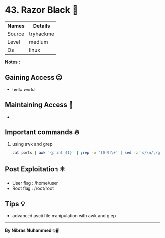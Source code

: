 # 43. Razor Black 🧭
Names | Details
--------|-----
Source | tryhackme 
Level | medium 
Os | linux

**Notes :**



## Gaining Access 😉
- hello world



## Maintaining Access 🥷
- 


## Important commands 🔥
1. using awk and grep
	```bash
	cat ports | awk '{print $1}' | grep -o '[0-9]\+' | sed -z 's/\n/,/g;s/,$/\n/' >> onlyports
	```
	

## Post Exploitation ✴️
- User flag : /home/user
- Root flag : /root/root
## Tips 💡
- advanced ascii file manipulation with awk and grep


--------------------------------
**By Nibras Muhammed** 🤓🖥️